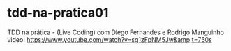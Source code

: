 # tdd-na-pratica01
TDD na prática - (Live Coding) com Diego Fernandes e Rodrigo Manguinho video: https://www.youtube.com/watch?v=sg1zFpNM5Jw&amp;t=750s

